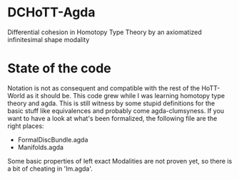# DCHoTT-Agda
Differential cohesion in Homotopy Type Theory by an axiomatized infinitesimal shape modality

# State of the code
Notation is not as consequent and compatible with the rest of the HoTT-World as it should be.
This code grew while I was learning homotopy type theory and agda.
This is still witness by some stupid definitions for the basic stuff like equivalences and probably come agda-clumsyness.
If you want to have a look at what's been formalized, the following file are the right places:
- FormalDiscBundle.agda
- Manifolds.agda

Some basic properties of left exact Modalities are not proven yet, so there is a bit of cheating in 'Im.agda'.

